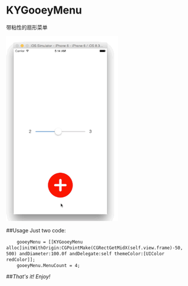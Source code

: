 # KYGooeyMenu
带粘性的扇形菜单


![](gooey.gif)

##Usage
Just two code:
```
    gooeyMenu = [[KYGooeyMenu alloc]initWithOrigin:CGPointMake(CGRectGetMidX(self.view.frame)-50, 500) andDiameter:100.0f andDelegate:self themeColor:[UIColor redColor]];
    gooeyMenu.MenuCount = 4;
```

##*That's it!*    *Enjoy!*
